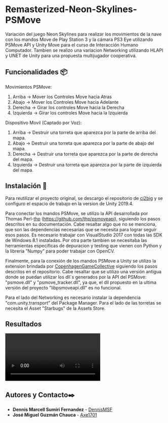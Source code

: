 # Remasterized-Neon-Skylines-PSMove

Variación del juego Neon Skylines para realizar los movimientos de la nave con los mandos Move de Play Station 3 y la cámara PS3 Eye utilizando PSMove API y Unity Move para el curso de Interacción Humano Computador. Tambien se realizo una variacion Networking utilizando HLAPI y UNET de Unity para una propuesta multijugador cooperativa.


## Funcionalidades 📦
Movimientos PSMove:
  1. Arriba -> Mover los Controles Move hacia Atras
  2. Abajo -> Mover los Controles Move hacia Adelante
  3. Derecha -> Girar los controles Move hacia la Derecha
  4. Izquierda -> Girar los controles Move hacia la Izquierda

Dispositivo Movil (Captado por Voz):
  1. Arriba -> Destruir una torreta que aparezca por la parte de arriba del mapa.
  2. Abajo -> Destruir una torreta que aparezca por la parte de abajo del mapa.
  3. Derecha -> Destruir una torreta que aparezca por la parte de derecha del mapa.
  4. Izquierda -> Destruir una torreta que aparezca por la parte de izquierda del mapa.


## Instalación 📖
Para reutilizar el proyecto original, se descargo el repositorio de [cj2big](https://github.com/cj2big/Neon-Skylines) y se configuro el espacio de trabajo en la version de Unity 2019.4. 

Para conectar los mandos PSMove, se utilizo la API desarrollada por Thomas Perl-[thp](https://github.com/thp) (https://github.com/thp/psmoveapi), siguiendo los pasos descritos en su documentación. Cabe resaltar algo que no se menciona, que son las dependencias necesarias que se necesita para lograr seguir esos pasos. Es necesario trabajar con VisualStudio  2017  con  todas  las  SDK  de  Windows  8.1 instaladas. Por otra parte tambien se necesitaba las herramientas especificas  de  depuracion  y  testing  que  vienen  con  Python  y la libreria ”Numpy” para poder trabajar con OpenCV.

Finalmente, para la conexión de los mandos PSMove a Unity se utilizo la extension brindada por [CopenhagenGameCollective](https://github.com/CopenhagenGameCollective/UniMove) siguiendo los pasos descritos en el repositorio. Cabe resaltar que se utilizo una versión antigua donde se puedan utilizar los dll´s generados por la API del PSMove: "psmove.dll" y "psmove_tracker.dll", ya que, el dll propuesto en la ultima versión del proyecto "libpsmoveapi.dll" es no funcional.

Para el lado del Networking es necesario instalar la dependencia "com.unity.transport" del Package Manager.
Para el lado de las torretas se necesita el Asset "Starbugs" de la Assets Store.

## Resultados
![Resultados](https://github.com/Axe1701/Remasterized-Neon-Skylines-PSMove/HCI_final.mp4)

## Autores y Contacto✒️

* **Dennis Marcell Sumiri Fernandez** - [DennisMSF](https://github.com/dennisMSF)
* **José Miguel Guzmán Chauca** - [Axe1701](https://github.com/Axe1701)
